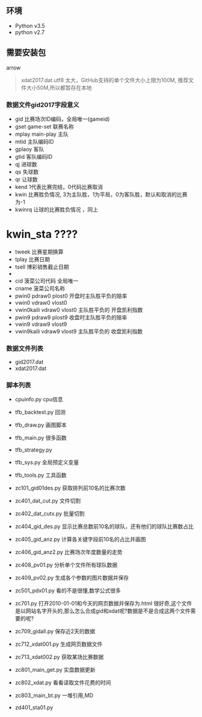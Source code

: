 ## 环境
* Python v3.5
* python v2.7
## 需要安装包
arrow


>xdat2017.dat.utf8 太大，GitHub支持的单个文件大小上限为100M,
>推荐文件大小50M,所以都暂存在本地


### 数据文件gid2017字段意义
* gid 比赛场次ID编码，全局唯一(gameid)
* gset  game-set 联赛名称
* mplay main-play 主队
* mtid 主队编码ID
* gplaoy 客队
* gtid  客队编码ID
* qj 进球数
* qs 失球数
* qr 让球数
* kend  1代表比赛完结，0代码比赛取消
* kwin  比赛胜负情况, 3为主队胜，1为平局，0为客队胜，默认和取消的比赛为-1
* kwinrq 让球的比赛胜负情况 ，同上
# kwin_sta  ????
* tweek  比赛星期换算
* tplay 比赛日期
* tsell 博彩销售截止日期
*
* cid 菠菜公司代码  全局唯一
* cname 菠菜公司名称
* pwin0 pdraw0 plost0  开盘时主队胜平负的赔率
* vwin0 vdraw0 vlost0
* vwin0kaili vdraw0 vlost0  主队胜平负的 开盘凯利指数
* pwin9 pdraw9 plost9  收盘时主队胜平负的赔率
* vwin9 vdraw9 vlost9
* vwin9kaili vdraw9 vlost9  主队胜平负的 收盘凯利指数


### 数据文件列表
* gid2017.dat
* xdat2017.dat


### 脚本列表
* cpuinfo.py            cpu信息
* tfb_backtest.py       回测
* tfb_draw.py           画图脚本
* tfb_main.py           很多函数
* tfb_strategy.py
* tfb_sys.py            全局预定义变量
* tfb_tools.py          工具函数

* zc101_gid01des.py     获取排列前10名的比赛次数
* zc401_dat_cut.py      文件切割
* zc402_dat_cutx.py     批量切割
* zc404_gid_des.py      显示比赛总数前10名的球队，还有他们的球队比赛数占比
* zc405_gid_anz.py      计算各关键字段前10名的占比并画图
* zc406_gid_anz2.py     比赛场次年度数量的走势
* zc408_pv01.py         分析单个文件所有球队数据
* zc409_pv02.py         生成各个参数的图片数据并保存
* zc501_pdx01.py        看的不是很懂,数学公式很多

* zc701.py              打开2010-01-01和今天的网页数据并保存为.html 很好奇,这个文件是以网站名字开头的,那么怎么合成gid和xdat呢?数据是不是合成这两个文件需要的呢?
* zc709_gidall.py       保存近2天的数据
* zc712_xdat001.py      生成网页数据文件
* zc713_xdat002.py      获取某场比赛数据
* zc801_main_get.py     实盘数据更新
* zc802_xdat.py         看看读取文件花费的时间
* zc803_main_bt.py      一堆引用,MD
* zd401_sta01.py